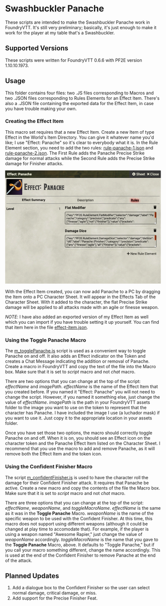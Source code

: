 # Swashbuckler Panache

These scripts are intended to make the Swashbuckler Panache work in FoundryVTT. It's still very preliminary; basically, it's just enough to make it work for the player at my table that's a Swashbuckler.

## Supported Versions

These scripts were written for FoundryVTT 0.6.6 with PF2E version 1.10.10.1973.

## Usage

This folder contains four files: two .JS files corresponding to Macros and two .JSON files corresponding to Rules Elements for an Effect Item. There's also a .JSON file containing the exported data for the Effect Item, in case you have trouble making your own.

### Creating the Effect Item

This macro set requires that a new Effect Item. Create a new Item of type Effect in the World's Item Directory. You can give it whatever name you'd like; I use "Effect: Panache" so it's clear to everybody what it is. In the Rule Element section, you need to add the two rules: [rule-panache-1.json](./rule-panache-1.json) and [rule-panache-2.json](./rule-panache-2.json). The First Rule adds the Panache Precise Strike damage for normal attacks while the Second Rule adds the Precise Strike damage for Finisher attacks.

![Image of the Panache Effect Item](./effect-panache.png)

With the Effect Item created, you can now add Panache to a PC by dragging the Item onto a PC Character Sheet. It will appear in the Effects Tab of the Character Sheet. With it added to the character, the flat Precise Strike damage will be applied to all attacks made with an agile or finesse weapon.

*NOTE*: I have also added an exported version of my Effect Item as well which you can import if you have trouble setting it up yourself. You can find that item here in the file [effect-item.json](./effect-item.json).

### Using the Toggle Panache Macro

The [m_togglePanache.js](./m_togglePanache.js) script is used as a convenient way to toggle Panache on and off. It also adds an Effect indicator on the Token and creates a Chat Message indicating the addition or removal of Panache. Create a macro in FoundryVTT and copy the text of the file into the Macro box. Make sure that it is set to *script* macro and not *chat* macro.

There are two options that you can change at the top of the script: *effectName* and *imagePath*. *effectName* is the name of the Effect Item that you created before. If you named it "Effect: Panache" you will not need to change the script. However, if you named it something else, just change the value of *effectName*. *imagePath* is the path in your FoundryVTT assets folder to the image you want to use on the token to represent that the character has Panache. I have included the image I use (a luchador mask) if you want to use it. Just copy it to the appropriate location in your assets folder.

Once you have set those two options, the macro should correctly toggle Panache on and off. When it is on, you should see an Effect icon on the character token and the Panache Effect Item listed on the Character Sheet. I recommend that you use the macro to add and remove Panache, as it will remove both the Effect Item and the token icon.

### Using the Confident Finisher Macro

The script [m_confidentFinisher.js](./m_confidentFinisher.js) is used to have the character roll the damage for their Confident Finisher attack. It requires that Panache be active. Create a new macro and copy the contents of the file the Macro box. Make sure that it is set to *script* macro and not *chat* macro.

There are three options that you can change at the top of the script: *effectName*, *weaponName*, and *toggleMacroName*. *effectName* is the same as it was in the **Toggle Panache** Macro. *weaponName* is the name of the specific weapon to be used with the Confident Finisher. At this time, this macro does not support using different weapons (although it could be changed at play time to accomodate that). For example, if the player is using a weapon named "Awesome Rapier," just change the value of *weaponName* accordingly. *toggleMacroName* is the name that you gave to the **Toggle Panache** Macro, above. It defaults to "Toggle Panache," but if you call your macro something different, change the name accordingly. This is used at the end of the Confident Finisher to remove Panache at the end of the attack.

## Planned Updates

1. Add a dialogue box to the Confident Finisher so the user can select normal damage, critical damage, or miss.
2. Add support for the Precise Finisher Feat.